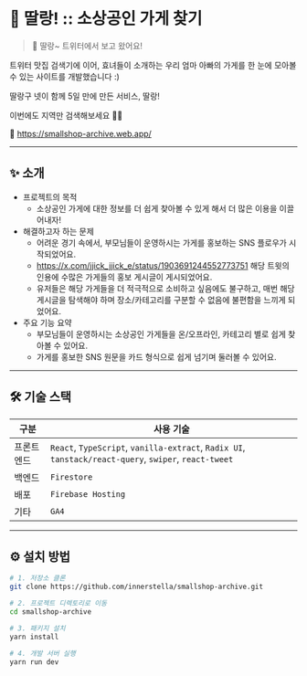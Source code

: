 # 🔔 딸랑! :: 소상공인 가게 찾기

> 🔔 딸랑~ 트위터에서 보고 왔어요!

트위터 맛집 검색기에 이어, 효녀들이 소개하는 우리 엄마 아빠의 가게를 한 눈에 모아볼 수 있는 사이트를 개발했습니다 :)

딸랑구 넷이 함께 5일 만에 만든 서비스, 딸랑!

이번에도 지역만 검색해보세요 👐🏻

🔗 https://smallshop-archive.web.app/

---

## ✨ 소개

- 프로젝트의 목적
  - 소상공인 가게에 대한 정보를 더 쉽게 찾아볼 수 있게 해서 더 많은 이용을 이끌어내자!
- 해결하고자 하는 문제
  - 어려운 경기 속에서, 부모님들이 운영하시는 가게를 홍보하는 SNS 플로우가 시작되었어요.
  - https://x.com/jjick_jjick_e/status/1903691244552773751 해당 트윗의 인용에 수많은 가게들의 홍보 게시글이 게시되었어요.
  - 유저들은 해당 가게들을 더 적극적으로 소비하고 싶음에도 불구하고, 매번 해당 게시글을 탐색해야 하며 장소/카테고리를 구분할 수 없음에 불편함을 느끼게 되었어요.
- 주요 기능 요약
  - 부모님들이 운영하시는 소상공인 가게들을 온/오프라인, 카테고리 별로 쉽게 찾아볼 수 있어요.
  - 가게를 홍보한 SNS 원문을 카드 형식으로 쉽게 넘기며 둘러볼 수 있어요.

---

## 🛠️ 기술 스택

| 구분       | 사용 기술                                                                                             |
| ---------- | ----------------------------------------------------------------------------------------------------- |
| 프론트엔드 | `React`, `TypeScript`, `vanilla-extract`, `Radix UI`, `tanstack/react-query`, `swiper`, `react-tweet` |
| 백엔드     | `Firestore`                                                                                           |
| 배포       | `Firebase Hosting`                                                                                    |
| 기타       | `GA4`                                                                                                 |

---

## ⚙️ 설치 방법

```bash
# 1. 저장소 클론
git clone https://github.com/innerstella/smallshop-archive.git

# 2. 프로젝트 디렉토리로 이동
cd smallshop-archive

# 3. 패키지 설치
yarn install

# 4. 개발 서버 실행
yarn run dev
```
